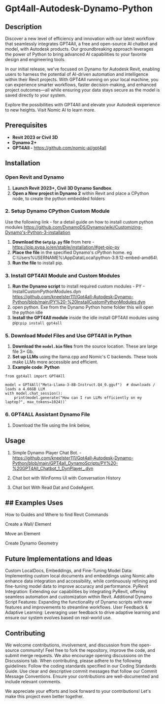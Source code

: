 # Gpt4all-Autodesk-Dynamo-Python
## Description

Discover a new level of efficiency and innovation with our latest workflow that seamlessly integrates GPT4All, a free and open-source AI chatbot and model, with Autodesk products. Our groundbreaking approach leverages the power of Python to bring advanced AI capabilities to your favorite design and engineering tools.

In our initial release, we've focused on Dynamo for Autodesk Revit, enabling users to harness the potential of AI-driven automation and intelligence within their Revit projects. With GPT4All running on your local machine, you can experience smarter workflows, faster decision-making, and enhanced project outcomes—all while ensuring your data stays secure as the model is saved directly to your system.

Explore the possibilities with GPT4All and elevate your Autodesk experience to new heights. Visit Nomic AI to learn more.


## Prerequisites

- **Revit 2023 or Civil 3D**
- **Dynamo 2+**
- **GPT4All -** https://github.com/nomic-ai/gpt4all
  
## Installation

### Open Revit and Dynamo

1. **Launch Revit 2023+, Civil 3D Dynamo Sandbox**.
2. **Open  a New project in Dynamo 2** within Revit and place a CPython node, to create the python embedded folders

### 2. Setup Dynamo CPython Custom Module

Use the following link -  for a detail guide on how to install custom python modules https://github.com/DynamoDS/Dynamo/wiki/Customizing-Dynamo's-Python-3-installation

1. **Download the `Getpip.py` file** from here -https://pip.pypa.io/en/stable/installation/#get-pip-py
2. **Place the file** in the specified Dynamo's cPython home. eg C:\Users\%USERNAME%\AppData\Local\python-3.9.12-embed-amd64\
3. **Run the file** to install pip.

### 3. Install GPT4All Module and Custom Modules

1. **Run the Dynamo script** to install required custom modules - PY - InstallCustomPythonModules.dyn https://github.com/kneelster111/Gpt4all-Autodesk-Dynamo-Python/blob/main/PY%20-%20InstallCustomPythonModules.dyn
2. open python. Exe from the Dynamo Python home folder this will open the python idle 
3. **Install the GPT4All module**  inside the idle install GPT4All modules using pip:`pip install gpt4all`

### 5. Download Model Files and Use GPT4All in Python

1. **Download the `model.bim` files** from the source location. These are large file 3+ Gb. 
2. **Set up LLMs** using the llama.cpp and Nomic's C backends. These tools make LLMs more accessible and efficient.
3. **Example code**: **Python**


```
from gpt4all import GPT4All

model = GPT4All("Meta-Llama-3-8B-Instruct.Q4_0.gguf")  # downloads / loads a 4.66GB LLM
with model.chat_session():
    print(model.generate("How can I run LLMs efficiently on my laptop?", max_tokens=1024))`
```

### 6. GPT4ALL Assistant Dynamo File

1. Download the file using the link below, 

## Usage
  1. Simple Dynamo Player Chat Bot. - https://github.com/kneelster111/Gpt4all-Autodesk-Dynamo-Python/blob/main/GPT4all_DynamoScripts/PY%20-%20GPT4All_Chatbot_1_DynPlayer_.dyn

  2. Chat bot with WinForms UI with Conversation History

  3. Chat bot With Read Dat and CodeAgent. 


## ## Examples Uses

How to Guides and Where to find Revit Commands 

Create a Wall/ Element

Move an Element

Create Dynamo Geometry

## Future Implementations and Ideas

Custom LocalDocs, Embeddings, and Fine-Tuning Model Data: Implementing custom local documents and embeddings using Nomic.aito enhance data integration and accessibility, while continuously refining and fine-tuning model data to improve accuracy and performance.
PyRevit Integration: Extending our capabilities by integrating PyRevit, offering seamless automation and customization within Revit.
Additional Dynamo Script Features: Expanding the functionality of Dynamo scripts with new features and improvements to streamline workflows.
User Feedback & Adaptive Learning: Leveraging user feedback to drive adaptive learning and ensure our system evolves based on real-world use.

## Contributing

We welcome contributions, involvement, and discussion from the open-source community! Feel free to fork the repository, improve the code, and submit merge requests. We also encourage opening discussions on the Discussions tab.
When contributing, please adhere to the following guidelines:
  Follow the coding standards specified in our Coding Standards Guide.
  Use clear and descriptive commit messages that follow our Commit Message Conventions.
  Ensure your contributions are well-documented and include relevant comments.

We appreciate your efforts and look forward to your contributions! Let's make this project even better together.
